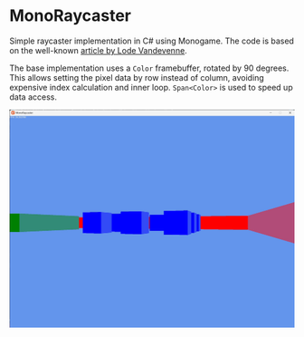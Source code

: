 # MonoRaycaster

Simple raycaster implementation in C# using Monogame. The code is based on the well-known [article by Lode Vandevenne](https://lodev.org/cgtutor/raycasting.html).

The base implementation uses a `Color` framebuffer, rotated by 90 degrees. This allows setting the pixel data by row instead of column, avoiding expensive index calculation and inner loop.
`Span<Color>` is used to speed up data access. 

![](no-textures.jpg)
